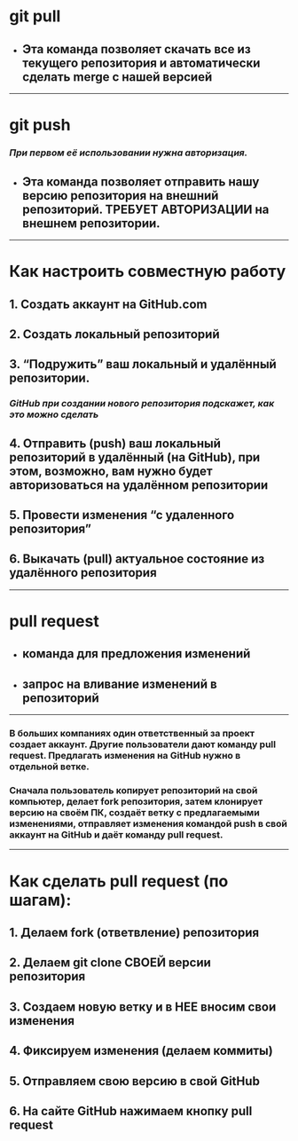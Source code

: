 # git pull
- ## Эта команда позволяет скачать все из текущего репозитория и автоматически сделать merge с нашей версией
---
# git push
### *При первом её использовании нужна авторизация.*

- ## Эта команда позволяет отправить нашу версию репозитория на внешний репозиторий. ТРЕБУЕТ АВТОРИЗАЦИИ на внешнем репозитории.
---
# Как настроить совместную работу

## 1. Создать аккаунт на GitHub.com
## 2. Создать локальный репозиторий
## 3. “Подружить” ваш локальный и удалённый репозитории. 
    
### *GitHub при создании нового репозитория подскажет, как это можно сделать* 
    
## 4. Отправить (push) ваш локальный репозиторий в удалённый (на GitHub), при этом, возможно, вам нужно будет авторизоваться на удалённом репозитории
## 5. Провести изменения “с удаленного репозитория”
## 6. Выкачать (pull) актуальное состояние из удалённого репозитория
---
# pull request

- ## команда для предложения изменений 

- ## запрос на вливание изменений в репозиторий
---
### В больших компаниях один ответственный за проект создает аккаунт. Другие пользователи дают команду **pull request**. Предлагать изменения на GitHub нужно в отдельной ветке. 
### Сначала пользователь копирует репозиторий на свой компьютер, делает fork репозитория, затем клонирует версию на своём ПК, создаёт ветку с предлагаемыми изменениями, отправляет изменения командой push в свой аккаунт на GitHub и даёт команду pull request.
---
# Как сделать pull request (по шагам):

## 1. Делаем fork (ответвление) репозитория
## 2. Делаем git clone СВОЕЙ версии репозитория
## 3. Создаем новую ветку и в НЕЕ вносим свои изменения
## 4. Фиксируем изменения (делаем коммиты)
## 5. Отправляем свою версию в свой GitHub
## 6. На сайте GitHub нажимаем кнопку pull request
